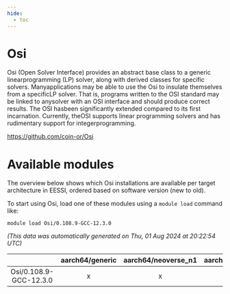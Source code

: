 ```yaml
---
hide:
  - toc
---
```


Osi
===


Osi (Open Solver Interface) provides an abstract base class to a generic linearprogramming (LP) solver, along with derived classes for specific solvers. Manyapplications may be able to use the Osi to insulate themselves from a specificLP solver. That is, programs written to the OSI standard may be linked to anysolver with an OSI interface and should produce correct results. The OSI hasbeen significantly extended compared to its first incarnation. Currently, theOSI supports linear programming solvers and has rudimentary support for integerprogramming.

https://github.com/coin-or/Osi
# Available modules


The overview below shows which Osi installations are available per target architecture in EESSI, ordered based on software version (new to old).

To start using Osi, load one of these modules using a `module load` command like:

```shell
module load Osi/0.108.9-GCC-12.3.0
```

*(This data was automatically generated on Thu, 01 Aug 2024 at 20:22:54 UTC)*  

| |aarch64/generic|aarch64/neoverse_n1|aarch64/neoverse_v1|x86_64/generic|x86_64/amd/zen2|x86_64/amd/zen3|x86_64/amd/zen4|x86_64/intel/haswell|x86_64/intel/skylake_avx512|
| :---: | :---: | :---: | :---: | :---: | :---: | :---: | :---: | :---: | :---: |
|Osi/0.108.9-GCC-12.3.0|x|x|x|x|x|x|-|x|x|
